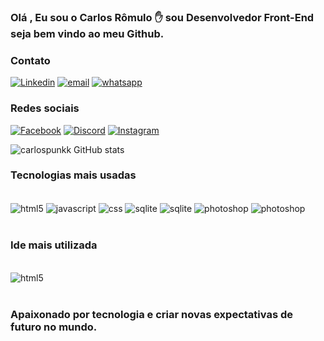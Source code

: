 ### Olá , Eu sou o Carlos Rômulo ✋ sou Desenvolvedor Front-End seja bem vindo ao meu Github.

### Contato

[![Linkedin](https://img.shields.io/badge/LinkedIn-0077B5?style=for-the-badge&logo=linkedin&logoColor=white)](https://www.linkedin.com/in/carlos-vilela-9650a055/)
[![email](https://img.shields.io/badge/Gmail-D14836?style=for-the-badge&logo=gmail&logoColor=white)](https://mail.google.com/mail/u/0/#inbox)
[![whatsapp](https://img.shields.io/badge/WhatsApp-25D366?style=for-the-badge&logo=whatsapp&logoColor=white)](https://wa.me/5511954376216)

### Redes sociais

[![Facebook](https://img.shields.io/badge/Facebook-1877F2?style=for-the-badge&logo=facebook&logoColor=white)](https://www.facebook.com/carlosromulor/)
[![Discord](https://img.shields.io/badge/Discord-7289DA?style=for-the-badge&logo=discord&logoColor=white)](https://discord.com/channels/@me)
[![Instagram](https://img.shields.io/badge/Instagram-E4405F?style=for-the-badge&logo=instagram&logoColor=white)](https://www.instagram.com/cromulo_romulo/)

![carlospunkk GitHub stats](https://github-readme-stats.vercel.app/api?username=carlospunkk&show_icons=true&theme=dracula)

### Tecnologias mais usadas

<div style="display: inline_block" ></br>
  <img align ="center" alt="html5" src="https://img.shields.io/badge/HTML5-E34F26?style=for-the-badge&logo=html5&logoColor=white" />
  <img align ="center" alt="javascript" src="https://img.shields.io/badge/JavaScript-F7DF1E?style=for-the-badge&logo=javascript&logoColor=black"/>
  <img align ="center" alt="css" src="https://img.shields.io/badge/CSS3-1572B6?style=for-the-badge&logo=css3&logoColor=white"/>
  <img align ="center" alt="sqlite" src="https://img.shields.io/badge/SQLite-07405E?style=for-the-badge&logo=sqlite&logoColor=white"/>
   <img align ="center" alt="sqlite" src="https://img.shields.io/badge/Figma-F24E1E?style=for-the-badge&logo=figma&logoColor=white"/>
   <img align ="center" alt="photoshop" src="https://img.shields.io/badge/Adobe%20Photoshop-31A8FF?style=for-the-badge&logo=Adobe%20Photoshop&logoColor=black"/>
  <img align ="center" alt="photoshop" src="https://img.shields.io/badge/Microsoft_Excel-217346?style=for-the-badge&logo=microsoft-excel&logoColor=white"/>

</div></br>

### Ide mais utilizada

<div style="display: inline_block"></br>
  <img align ="center" alt="html5" src="https://img.shields.io/badge/Visual_Studio_Code-0078D4?style=for-the-badge&logo=visual%20studio%20code&logoColor=white"/>
</div></br>

### Apaixonado por tecnologia e criar novas expectativas de futuro no mundo.

